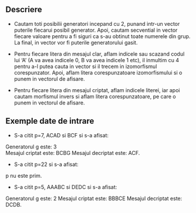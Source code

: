 ## Descriere

- Cautam toti posibilii generatori incepand cu 2, punand intr-un vector puterile fiecarui posibil generator. Apoi, cautam secvential in vector fiecare valoare pentru a fi siguri ca s-au obtinut toate numerele din grup. La final, in vector vor fi puterile generatorului gasit.

- Pentru fiecare litera din mesajul clar, aflam indicele sau scazand codul lui ‘A’ (A va avea indicele 0, B va avea indicele 1 etc), il inmultim cu 4 pentru a-l putea cauta in vector si il trecem in izomorfismul corespunzator. Apoi, aflam litera corespunzatoare izomorfismului si o punem in vectorul de afisare.

- Pentru fiecare litera din mesajul criptat, aflam indicele literei, iar apoi cautam morfismul invers si aflam litera corespunzatoare, pe care o punem in vectorul de afisare.

## Exemple date de intrare

- S-a citit p=7,  ACAD si BCF si s-a afisat:

Generatorul g este: 3 <br />
Mesajul criptat este: BCBG
Mesajul decriptat este: ACF.

- S-a citit p=22 si s-a afisat: 

p nu este prim.

- S-a citit p=5, AAABC si DEDC si s-a afisat:

Generatorul g este: 2
Mesajul criptat este: BBBCE
Mesajul decriptat este: DCDB.
